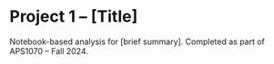 # Project 1 – [Title]
Notebook-based analysis for [brief summary]. Completed as part of APS1070 – Fall 2024.
